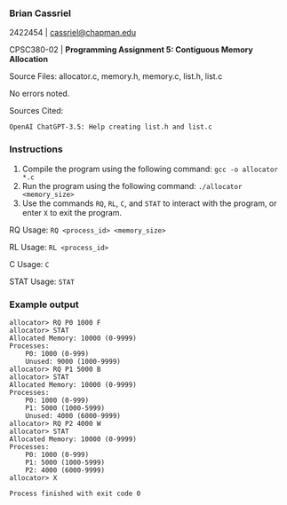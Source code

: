 ### Brian Cassriel
2422454 | cassriel@chapman.edu

CPSC380-02 | **Programming Assignment 5: Contiguous Memory Allocation**

Source Files: allocator.c, memory.h, memory.c, list.h, list.c

No errors noted.

Sources Cited:
```
OpenAI ChatGPT-3.5: Help creating list.h and list.c
```

### Instructions
1. Compile the program using the following command: `gcc -o allocator *.c`
2. Run the program using the following command: `./allocator <memory_size>`
3. Use the commands `RQ`, `RL`, `C`, and `STAT` to interact with the program, or enter `X` to exit the program.

RQ Usage: `RQ <process_id> <memory_size>`

RL Usage: `RL <process_id>`

C Usage: `C`

STAT Usage: `STAT`

### Example output
```
allocator> RQ P0 1000 F
allocator> STAT
Allocated Memory: 10000 (0-9999)
Processes:
    P0: 1000 (0-999)
    Unused: 9000 (1000-9999)
allocator> RQ P1 5000 B
allocator> STAT
Allocated Memory: 10000 (0-9999)
Processes:
    P0: 1000 (0-999)
    P1: 5000 (1000-5999)
    Unused: 4000 (6000-9999)
allocator> RQ P2 4000 W
allocator> STAT
Allocated Memory: 10000 (0-9999)
Processes:
    P0: 1000 (0-999)
    P1: 5000 (1000-5999)
    P2: 4000 (6000-9999)
allocator> X

Process finished with exit code 0
```
